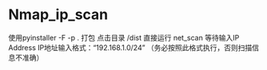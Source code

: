 # Nmap_ip_scan
使用pyinstaller -F -p . 打包
点击目录 /dist
直接运行 net_scan 等待输入IP Address
IP地址输入格式：“192.168.1.0/24” （务必按照此格式执行，否则扫描信息不准确）
